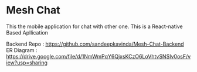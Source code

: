# Mesh Chat
This the mobile application for chat with other one. This is a React-native Based Apllication

Backend Repo : https://github.com/sandeepkavinda/Mesh-Chat-Backend
ER Diagram : https://drive.google.com/file/d/1NmWmPqY6QjxsKCzO6LoVhtvSNSIv0osF/view?usp=sharing